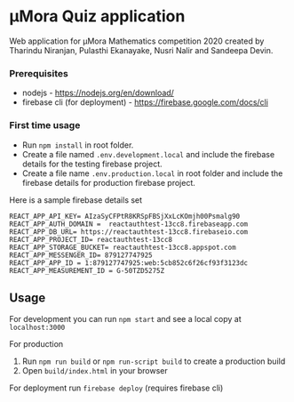 # μMora Quiz application

Web application for μMora Mathematics competition 2020 created by Tharindu Niranjan, Pulasthi Ekanayake, Nusri Nalir and Sandeepa Devin.

### Prerequisites

- nodejs - https://nodejs.org/en/download/
- firebase cli (for deployment) - https://firebase.google.com/docs/cli

### First time usage

- Run `npm install` in root folder.
- Create a file named `.env.development.local` and include the firebase details for the testing firebase project.
- Create a file name `.env.production.local` in root folder and include the firebase details for production firebase project.

Here is a sample firebase details set

```
REACT_APP_API_KEY= AIzaSyCFPtR8KRSpFBSjXxLcKOmjh00Psmalg90
REACT_APP_AUTH_DOMAIN =  reactauthtest-13cc8.firebaseapp.com
REACT_APP_DB_URL= https://reactauthtest-13cc8.firebaseio.com
REACT_APP_PROJECT_ID= reactauthtest-13cc8
REACT_APP_STORAGE_BUCKET= reactauthtest-13cc8.appspot.com
REACT_APP_MESSENGER_ID= 879127747925
REACT_APP_APP_ID = 1:879127747925:web:5cb852c6f26cf93f3123dc
REACT_APP_MEASUREMENT_ID = G-50TZD5275Z
```

## Usage

For development you can run `npm start` and see a local copy at `localhost:3000`

For production

1. Run `npm run build` or `npm run-script build` to create a production build
2. Open `build/index.html` in your browser

For deployment run `firebase deploy` (requires firebase cli)
